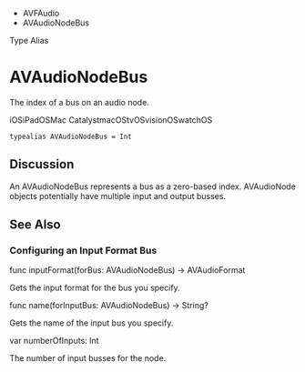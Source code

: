 

- AVFAudio
-  AVAudioNodeBus 

Type Alias

# AVAudioNodeBus

The index of a bus on an audio node.

iOSiPadOSMac CatalystmacOStvOSvisionOSwatchOS

``` source
typealias AVAudioNodeBus = Int
```

## Discussion

An AVAudioNodeBus represents a bus as a zero-based index. AVAudioNode objects potentially have multiple input and output busses.

## See Also

### Configuring an Input Format Bus

func inputFormat(forBus: AVAudioNodeBus) -> AVAudioFormat

Gets the input format for the bus you specify.

func name(forInputBus: AVAudioNodeBus) -> String?

Gets the name of the input bus you specify.

var numberOfInputs: Int

The number of input busses for the node.

